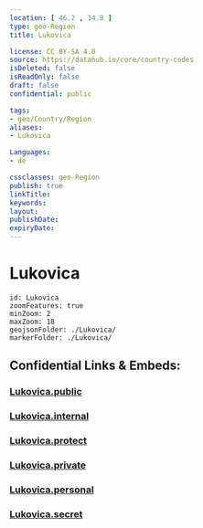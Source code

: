 ```yaml
---
location: [ 46.2 , 14.8 ] 
type: geo-Region
title: Lukovica

license: CC BY-SA 4.0
source: https://datahub.io/core/country-codes
isDeleted: false
isReadOnly: false
draft: false
confidential: public

tags:
- geo/Country/Region
aliases:
- Lukovica

Languages:
- de

cssclasses: geo-Region
publish: true
linkTitle: 
keywords: 
layout: 
publishDate: 
expiryDate: 
---
```


# Lukovica

```leaflet
id: Lukovica
zoomFeatures: true 
minZoom: 2 
maxZoom: 18
geojsonFolder: ./Lukovica/
markerFolder: ./Lukovica/
```


## Confidential Links & Embeds: 

### [Lukovica.public](/_public/\Earth\Continent\Europe\Europe~Central\Slovenia\Regions~Slovenia\Osrednje_slovenska\counties~OsrednjeslovenskaLukovica.public.md) 

### [Lukovica.internal](/_internal/\Earth\Continent\Europe\Europe~Central\Slovenia\Regions~Slovenia\Osrednje_slovenska\counties~OsrednjeslovenskaLukovica.internal.md) 

### [Lukovica.protect](/_protect/\Earth\Continent\Europe\Europe~Central\Slovenia\Regions~Slovenia\Osrednje_slovenska\counties~OsrednjeslovenskaLukovica.protect.md) 

### [Lukovica.private](/_private/\Earth\Continent\Europe\Europe~Central\Slovenia\Regions~Slovenia\Osrednje_slovenska\counties~OsrednjeslovenskaLukovica.private.md) 

### [Lukovica.personal](/_personal/\Earth\Continent\Europe\Europe~Central\Slovenia\Regions~Slovenia\Osrednje_slovenska\counties~OsrednjeslovenskaLukovica.personal.md) 

### [Lukovica.secret](/_secret/\Earth\Continent\Europe\Europe~Central\Slovenia\Regions~Slovenia\Osrednje_slovenska\counties~OsrednjeslovenskaLukovica.secret.md)

